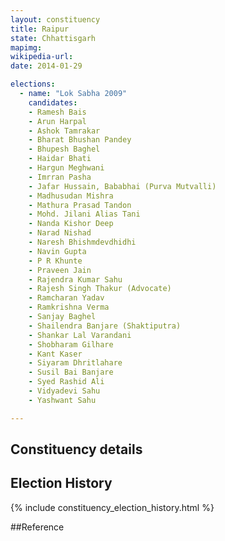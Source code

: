 ```yaml
---
layout: constituency
title: Raipur
state: Chhattisgarh
mapimg: 
wikipedia-url: 
date: 2014-01-29

elections: 
  - name: "Lok Sabha 2009"
    candidates: 
    - Ramesh Bais 
    - Arun Harpal 
    - Ashok Tamrakar 
    - Bharat Bhushan Pandey 
    - Bhupesh Baghel 
    - Haidar Bhati 
    - Hargun Meghwani 
    - Imrran Pasha 
    - Jafar Hussain, Bababhai (Purva Mutvalli) 
    - Madhusudan Mishra 
    - Mathura Prasad Tandon 
    - Mohd. Jilani Alias Tani 
    - Nanda Kishor Deep 
    - Narad Nishad 
    - Naresh Bhishmdevdhidhi 
    - Navin Gupta 
    - P R Khunte 
    - Praveen Jain 
    - Rajendra Kumar Sahu 
    - Rajesh Singh Thakur (Advocate) 
    - Ramcharan Yadav 
    - Ramkrishna Verma 
    - Sanjay Baghel 
    - Shailendra Banjare (Shaktiputra) 
    - Shankar Lal Varandani 
    - Shobharam Gilhare 
    - Kant Kaser 
    - Siyaram Dhritlahare 
    - Susil Bai Banjare 
    - Syed Rashid Ali 
    - Vidyadevi Sahu 
    - Yashwant Sahu 

---
```

## Constituency details


## Election History
{% include constituency_election_history.html %}

##Reference
